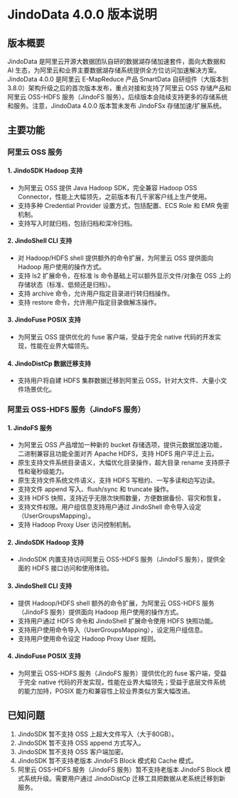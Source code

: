 # JindoData 4.0.0 版本说明

## 版本概要
JindoData 是阿里云开源大数据团队自研的数据湖存储加速套件，面向大数据和 AI 生态，为阿里云和业界主要数据湖存储系统提供全方位访问加速解决方案。
JindoData 4.0.0 是阿里云 E-MapReduce 产品 SmartData 自研组件（大版本到 3.8.0）架构升级之后的首次版本发布，重点对接和支持了阿里云 OSS 存储产品和阿里云 OSS-HDFS 服务（JindoFS 服务）。后续版本会陆续支持更多的存储系统和服务。注意，JindoData 4.0.0 版本暂未发布 JindoFSx 存储加速/扩展系统。

## 主要功能

### 阿里云 OSS 服务
#### 1. JindoSDK Hadoop 支持
- 为阿里云 OSS 提供 Java Hadoop SDK，完全兼容 Hadoop OSS Connector，性能上大幅领先，之前版本有几千家客户线上生产使用。
- 支持多种 Credential Provider 设置方式，包括配置、ECS Role 和 EMR 免密机制。
- 支持写入时就归档，包括归档和深冷归档。

#### 2. JindoShell CLI 支持
- 对 Hadoop/HDFS shell 提供额外的命令扩展，为阿里云 OSS 提供面向 Hadoop 用户使用的操作方式。
- 支持 ls2 扩展命令，在标准 ls 命令基础上可以额外显示文件/对象在 OSS 上的存储状态（标准、低频还是归档）。
- 支持 archive 命令，允许用户指定目录进行转归档操作。
- 支持 restore 命令，允许用户指定目录做解冻操作。

#### 3. JindoFuse POSIX 支持
- 为阿里云 OSS 提供优化的 fuse 客户端，受益于完全 native 代码的开发实现，性能在业界大幅领先。

#### 4. JindoDistCp 数据迁移支持
- 支持用户将自建 HDFS 集群数据迁移到阿里云 OSS，针对大文件、大量小文件场景优化。

### 阿里云 OSS-HDFS 服务（JindoFS 服务）
#### 1. JindoFS 服务
- 为阿里云 OSS 产品增加一种新的 bucket 存储选项，提供元数据加速功能，二进制兼容且功能全面对齐 Apache HDFS，支持 HDFS 用户平迁上云。
- 原生支持文件系统目录语义，大幅优化目录操作，超大目录 rename 支持原子性和毫秒级能力。
- 原生支持文件系统文件语义，支持 HDFS 写租约、一写多读和边写边读。
- 支持文件 append 写入、flush/sync 和 truncate 操作。
- 支持 HDFS 快照，支持近乎无限次快照数量，方便数据备份、容灾和恢复。
- 支持文件权限。用户组信息支持用户通过 JindoShell 命令导入设定（UserGroupsMapping）。
- 支持 Hadoop Proxy User 访问控制机制。

#### 2. JindoSDK Hadoop 支持
- JindoSDK 内置支持访问阿里云 OSS-HDFS 服务（JindoFS 服务），提供全面的 HDFS 接口访问和使用体验。

#### 3. JindoShell CLI 支持
- 提供 Hadoop/HDFS shell 额外的命令扩展，为阿里云 OSS-HDFS 服务（JindoFS 服务）提供面向 Hadoop 用户使用的操作方式。
- 支持用户通过 HDFS 命令和 JindoShell 扩展命令使用 HDFS 快照功能。
- 支持用户使用命令导入（UserGroupsMapping），设定用户组信息。
- 支持用户使用命令设定 Hadoop Proxy User 规则。

#### 4. JindoFuse POSIX 支持
- 为阿里云 OSS-HDFS 服务（JindoFS 服务）提供优化的 fuse 客户端，受益于完全 native 代码的开发实现，性能在业界大幅领先；受益于底层文件系统的能力加持，POSIX 能力和兼容性上较业界类似方案大幅改进。


## 已知问题
1. JindoSDK 暂不支持 OSS 上超大文件写入（大于80GB）。
2. JindoSDK 暂不支持 OSS append 方式写入。
3. JindoSDK 暂不支持 OSS 客户端加密。
4. JindoSDK 暂不支持老版本 JindoFS Block 模式和 Cache 模式。
5. 阿里云 OSS-HDFS 服务（JindoFS 服务）暂不支持老版本 JindoFS Block 模式系统升级。需要用户通过 JindoDistCp 迁移工具把数据从老系统迁移到新服务。